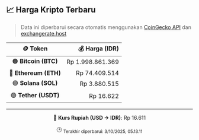 

<!-- HARGA_KRIPTO -->
## 📈 Harga Kripto Terbaru

> Data ini diperbarui secara otomatis menggunakan [CoinGecko API](https://www.coingecko.com/) dan [exchangerate.host](https://exchangerate.host/)

<div align="center">

| 🪙 Token | 💰 Harga (IDR) |
|:------:|---------------:|
| 🟠 **Bitcoin (BTC)**   | Rp 1.998.861.369 |
| 🔵 **Ethereum (ETH)**  | Rp 74.409.514 |
| 🟣 **Solana (SOL)**    | Rp 3.880.515 |
| 🟢 **Tether (USDT)**   | Rp 16.622 |

---

💱 **Kurs Rupiah (USD → IDR)**: Rp 16.611

🕒 <sub>Terakhir diperbarui: 3/10/2025, 05.13.11</sub>

</div>
<!-- /HARGA_KRIPTO -->